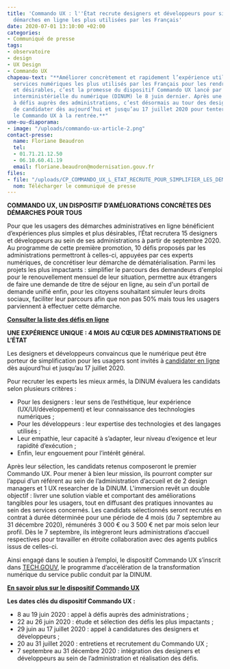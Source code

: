 ```yaml
---
title: 'Commando UX : l''État recrute designers et développeurs pour simplifier les
  démarches en ligne les plus utilisées par les Français'
date: 2020-07-01 13:10:00 +02:00
categories:
- Communiqué de presse
tags:
- observatoire
- design
- UX Design
- Commando UX
chapeau-text: "**Améliorer concrètement et rapidement l’expérience utilisateur  des
  services numériques les plus utilisés par les Français pour les rendre plus simples
  et désirables, c’est la promesse du dispositif Commando UX lancé par la direction
  interministérielle du numérique (DINUM) le 8 juin dernier. Après une phase d’appel
  à défis auprès des administrations, c’est désormais au tour des designers et développeurs
  de candidater dès aujourd’hui et jusqu’au 17 juillet 2020 pour tenter d’intégrer
  le Commando UX à la rentrée.**"
une-ou-diaporama:
- image: "/uploads/commando-ux-article-2.png"
contact-presse:
  name: Floriane Beaudron
  tel:
  - 01.71.21.12.50
  - 06.10.60.41.19
  email: floriane.beaudron@modernisation.gouv.fr
files:
- file: "/uploads/CP_COMMANDO_UX_L_ETAT_RECRUTE_POUR_SIMPLIFIER_LES_DEMARCHES_ADMINISTRATIVES.pdf"
  nom: Télécharger le communiqué de presse
---
```


**COMMANDO UX, UN DISPOSITIF D’AMÉLIORATIONS CONCRÈTES DES DÉMARCHES POUR TOUS**

Pour que les usagers des démarches administratives en ligne bénéficient d’expériences plus simples et plus désirables, l’État recrutera 15 designers et développeurs au sein de ses administrations à partir de septembre 2020. Au programme de cette première promotion, 10 défis proposés par les administrations permettront à celles-ci, appuyées par ces experts numériques, de concrétiser leur démarche de dématérialisation. Parmi les projets les plus impactants : simplifier le parcours des demandeurs d'emploi pour le renouvellement mensuel de leur situation, permettre aux étrangers de faire une demande de titre de séjour en ligne, au sein d'un portail de demande unifié enfin, pour les citoyens souhaitant simuler leurs droits sociaux, faciliter leur parcours afin que non pas 50% mais tous les usagers parviennent à effectuer cette démarche.

[**Consulter la liste des défis en ligne**](https://design.numerique.gouv.fr/commando-ux/)

**UNE EXPÉRIENCE UNIQUE : 4 MOIS AU CŒUR DES ADMINISTRATIONS DE L’ÉTAT**

Les designers et développeurs convaincus que le numérique peut être porteur de simplification pour les usagers sont invités à [candidater en ligne](https://design.numerique.gouv.fr/commando-ux/) dès aujourd’hui et jusqu’au 17 juillet 2020. 

Pour recruter les experts les mieux armés, la DINUM évaluera les candidats selon plusieurs critères : 
* Pour les designers : leur sens de l’esthétique, leur expérience (UX/UI/développement) et leur connaissance des technologies numériques ;
* Pour les développeurs : leur expertise des technologies et des langages utilisés ;
* Leur empathie, leur capacité à s’adapter, leur niveau d’exigence et leur rapidité d’exécution ;
* Enfin, leur engouement pour l’intérêt général.

Après leur sélection, les candidats retenus composeront le premier Commando UX. Pour mener à bien leur mission, ils pourront compter sur l’appui d’un référent au sein de l’administration d’accueil et de 2 design managers et 1 UX researcher de la DINUM. L'immersion revêt un double objectif : livrer une solution viable et comportant des améliorations tangibles pour les usagers, tout en diffusant des pratiques innovantes au sein des services concernés. Les candidats sélectionnés seront recrutés en contrat à durée déterminée pour une période de 4 mois (du 7 septembre au 31 décembre 2020), rémunérés 3 000 € ou 3 500 € net par mois selon leur profil. Dès le 7 septembre, ils intègreront leurs administrations d’accueil respectives pour travailler en étroite collaboration avec des agents publics issus de celles-ci. 

Ainsi engagé dans le soutien à l’emploi, le dispositif Commando UX s’inscrit dans [TECH.GOUV](https://www.numerique.gouv.fr/publications/tech-gouv-strategie-et-feuille-de-route-2019-2021/), le programme d’accélération de la transformation numérique du service public conduit par la DINUM.

[**En savoir plus sur le dispositif Commando UX**](https://design.numerique.gouv.fr/commando-ux/) 

**Les dates clés du dispositif Commando UX :**
* 8 au 19 juin 2020 : appel à défis auprès des administrations ; 
* 22 au 26 juin 2020 : étude et sélection des défis les plus impactants ; 
* 29 juin au 17 juillet 2020 : appel à candidatures des designers et développeurs ;
* 20 au 31 juillet 2020 : entretiens et recrutement du Commando UX ;
* 7 septembre au 31 décembre 2020 : intégration des designers et développeurs au sein de l’administration et réalisation des défis.